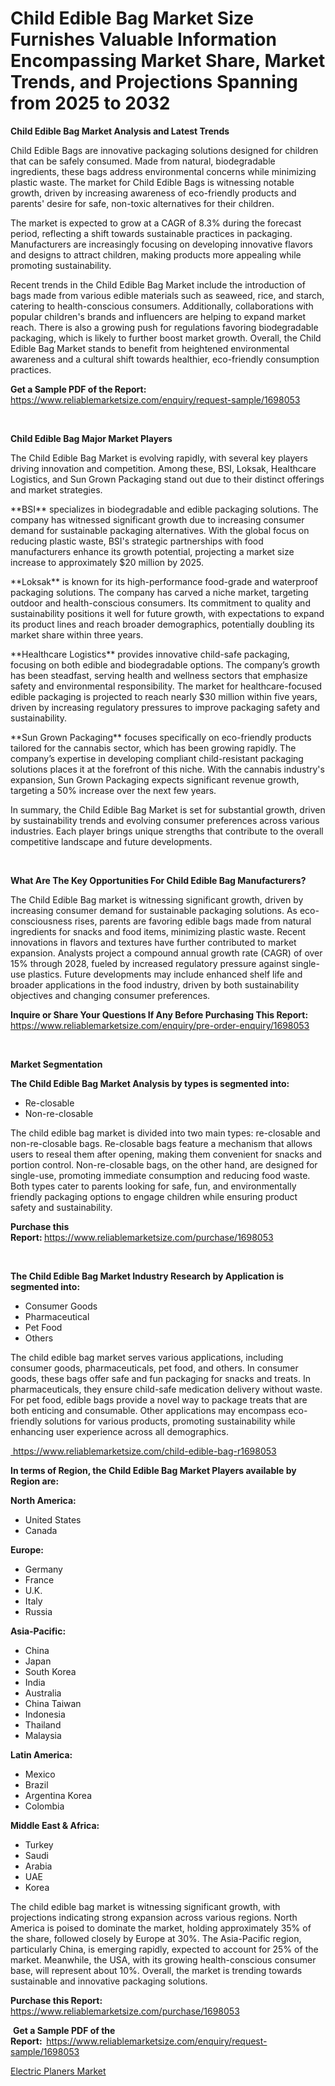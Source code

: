 <p><h1>Child Edible Bag Market Size Furnishes Valuable Information Encompassing Market Share, Market Trends, and Projections Spanning from 2025 to 2032</h1></p><p><strong>Child Edible Bag Market Analysis and Latest Trends</strong></p>
<p><p>Child Edible Bags are innovative packaging solutions designed for children that can be safely consumed. Made from natural, biodegradable ingredients, these bags address environmental concerns while minimizing plastic waste. The market for Child Edible Bags is witnessing notable growth, driven by increasing awareness of eco-friendly products and parents' desire for safe, non-toxic alternatives for their children. </p><p>The market is expected to grow at a CAGR of 8.3% during the forecast period, reflecting a shift towards sustainable practices in packaging. Manufacturers are increasingly focusing on developing innovative flavors and designs to attract children, making products more appealing while promoting sustainability. </p><p>Recent trends in the Child Edible Bag Market include the introduction of bags made from various edible materials such as seaweed, rice, and starch, catering to health-conscious consumers. Additionally, collaborations with popular children's brands and influencers are helping to expand market reach. There is also a growing push for regulations favoring biodegradable packaging, which is likely to further boost market growth. Overall, the Child Edible Bag Market stands to benefit from heightened environmental awareness and a cultural shift towards healthier, eco-friendly consumption practices.</p></p>
<p><strong>Get a Sample PDF of the Report:&nbsp;</strong> <a href="https://www.reliablemarketsize.com/enquiry/request-sample/1698053?utm_campaign=2731&utm_medium=2&utm_source=Github&utm_content=ia&utm_term=24032025&utm_id=child-edible-bag">https://www.reliablemarketsize.com/enquiry/request-sample/1698053</a></p>
<p>&nbsp;</p>
<p><strong>Child Edible Bag Major Market Players</strong></p>
<p><p>The Child Edible Bag Market is evolving rapidly, with several key players driving innovation and competition. Among these, BSI, Loksak, Healthcare Logistics, and Sun Grown Packaging stand out due to their distinct offerings and market strategies.</p><p>**BSI** specializes in biodegradable and edible packaging solutions. The company has witnessed significant growth due to increasing consumer demand for sustainable packaging alternatives. With the global focus on reducing plastic waste, BSI's strategic partnerships with food manufacturers enhance its growth potential, projecting a market size increase to approximately $20 million by 2025.</p><p>**Loksak** is known for its high-performance food-grade and waterproof packaging solutions. The company has carved a niche market, targeting outdoor and health-conscious consumers. Its commitment to quality and sustainability positions it well for future growth, with expectations to expand its product lines and reach broader demographics, potentially doubling its market share within three years.</p><p>**Healthcare Logistics** provides innovative child-safe packaging, focusing on both edible and biodegradable options. The company’s growth has been steadfast, serving health and wellness sectors that emphasize safety and environmental responsibility. The market for healthcare-focused edible packaging is projected to reach nearly $30 million within five years, driven by increasing regulatory pressures to improve packaging safety and sustainability.</p><p>**Sun Grown Packaging** focuses specifically on eco-friendly products tailored for the cannabis sector, which has been growing rapidly. The company’s expertise in developing compliant child-resistant packaging solutions places it at the forefront of this niche. With the cannabis industry's expansion, Sun Grown Packaging expects significant revenue growth, targeting a 50% increase over the next few years.</p><p>In summary, the Child Edible Bag Market is set for substantial growth, driven by sustainability trends and evolving consumer preferences across various industries. Each player brings unique strengths that contribute to the overall competitive landscape and future developments.</p></p>
<p>&nbsp;</p>
<p><strong>What Are The Key Opportunities For Child Edible Bag Manufacturers?</strong></p>
<p><p>The Child Edible Bag market is witnessing significant growth, driven by increasing consumer demand for sustainable packaging solutions. As eco-consciousness rises, parents are favoring edible bags made from natural ingredients for snacks and food items, minimizing plastic waste. Recent innovations in flavors and textures have further contributed to market expansion. Analysts project a compound annual growth rate (CAGR) of over 15% through 2028, fueled by increased regulatory pressure against single-use plastics. Future developments may include enhanced shelf life and broader applications in the food industry, driven by both sustainability objectives and changing consumer preferences.</p></p>
<p><strong>Inquire or Share Your Questions If Any Before Purchasing This Report:</strong> <a href="https://www.reliablemarketsize.com/enquiry/pre-order-enquiry/1698053?utm_campaign=2731&utm_medium=2&utm_source=Github&utm_content=ia&utm_term=24032025&utm_id=child-edible-bag">https://www.reliablemarketsize.com/enquiry/pre-order-enquiry/1698053</a></p>
<p>&nbsp;</p>
<p><strong>Market Segmentation</strong></p>
<p><strong>The Child Edible Bag Market Analysis by types is segmented into:</strong></p>
<p><ul><li>Re-closable</li><li>Non-re-closable</li></ul></p>
<p><p>The child edible bag market is divided into two main types: re-closable and non-re-closable bags. Re-closable bags feature a mechanism that allows users to reseal them after opening, making them convenient for snacks and portion control. Non-re-closable bags, on the other hand, are designed for single-use, promoting immediate consumption and reducing food waste. Both types cater to parents looking for safe, fun, and environmentally friendly packaging options to engage children while ensuring product safety and sustainability.</p></p>
<p><strong>Purchase this Report:&nbsp;</strong><a href="https://www.reliablemarketsize.com/purchase/1698053?utm_campaign=2731&utm_medium=2&utm_source=Github&utm_content=ia&utm_term=24032025&utm_id=child-edible-bag">https://www.reliablemarketsize.com/purchase/1698053</a></p>
<p>&nbsp;</p>
<p><strong>The Child Edible Bag Market Industry Research by Application is segmented into:</strong></p>
<p><ul><li>Consumer Goods</li><li>Pharmaceutical</li><li>Pet Food</li><li>Others</li></ul></p>
<p><p>The child edible bag market serves various applications, including consumer goods, pharmaceuticals, pet food, and others. In consumer goods, these bags offer safe and fun packaging for snacks and treats. In pharmaceuticals, they ensure child-safe medication delivery without waste. For pet food, edible bags provide a novel way to package treats that are both enticing and consumable. Other applications may encompass eco-friendly solutions for various products, promoting sustainability while enhancing user experience across all demographics.</p></p>
<p><a href="https://www.reliablemarketsize.com/child-edible-bag-r1698053?utm_campaign=2731&utm_medium=2&utm_source=Github&utm_content=ia&utm_term=24032025&utm_id=child-edible-bag">&nbsp;https://www.reliablemarketsize.com/child-edible-bag-r1698053</a></p>
<p><strong>In terms of Region, the Child Edible Bag Market Players available by Region are:</strong></p>
<p>
    <p> <strong> North America: </strong>
        <ul>
            <li>United States</li>
            <li>Canada</li>
        </ul>
        </p> 
    <p> <strong> Europe: </strong>
        <ul>
            <li>Germany</li>
            <li>France</li>
            <li>U.K.</li>
            <li>Italy</li>
            <li>Russia</li>
        </ul>
        </p> 
    <p> <strong> Asia-Pacific: </strong>
        <ul>
            <li>China</li>
            <li>Japan</li>
            <li>South Korea</li>
            <li>India</li>
            <li>Australia</li>
            <li>China Taiwan</li>
            <li>Indonesia</li>
            <li>Thailand</li>
            <li>Malaysia</li>
        </ul>
        </p> 
    <p> <strong> Latin America: </strong>
        <ul>
            <li>Mexico</li>
            <li>Brazil</li>
            <li>Argentina Korea</li>
            <li>Colombia</li>
        </ul>
        </p> 
    <p> <strong> Middle East & Africa: </strong>
        <ul>
            <li>Turkey</li>
            <li>Saudi</li>
            <li>Arabia</li>
            <li>UAE</li>
            <li>Korea</li>
        </ul>
    </p>
    </p>
<p><p>The child edible bag market is witnessing significant growth, with projections indicating strong expansion across various regions. North America is poised to dominate the market, holding approximately 35% of the share, followed closely by Europe at 30%. The Asia-Pacific region, particularly China, is emerging rapidly, expected to account for 25% of the market. Meanwhile, the USA, with its growing health-conscious consumer base, will represent about 10%. Overall, the market is trending towards sustainable and innovative packaging solutions.</p></p>
<p><strong>Purchase this Report: </strong><a href="https://www.reliablemarketsize.com/purchase/1698053?utm_campaign=2731&utm_medium=2&utm_source=Github&utm_content=ia&utm_term=24032025&utm_id=child-edible-bag">https://www.reliablemarketsize.com/purchase/1698053</a></p>
<p>&nbsp;<strong>Get a Sample PDF of the Report:&nbsp;&nbsp;</strong><a href="https://www.reliablemarketsize.com/enquiry/request-sample/1698053?utm_campaign=2731&utm_medium=2&utm_source=Github&utm_content=ia&utm_term=24032025&utm_id=child-edible-bag">https://www.reliablemarketsize.com/enquiry/request-sample/1698053</a></p>
<p><strong></strong></p>
<p><p><a href="https://github.com/donnettaletizia/Market-Research-Report-List-1/blob/main/electric-planers-market.md?utm_campaign=2731&utm_medium=2&utm_source=Github&utm_content=ia&utm_term=24032025&utm_id=child-edible-bag">Electric Planers Market</a></p></p>